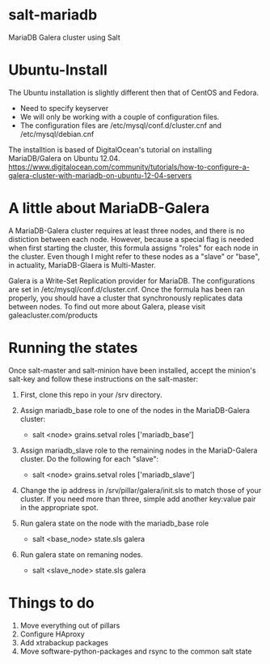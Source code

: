 salt-mariadb
============

MariaDB Galera cluster using Salt


Ubuntu-Install
============

The Ubuntu installation is slightly different then that of CentOS and Fedora. 
* Need to specify keyserver
* We will only be working with a couple of configuration files.
* The configuration files are /etc/mysql/conf.d/cluster.cnf and /etc/mysql/debian.cnf

The installtion is based of DigitalOcean's tutorial on installing MariaDB/Galera on Ubuntu 12.04. 
https://www.digitalocean.com/community/tutorials/how-to-configure-a-galera-cluster-with-mariadb-on-ubuntu-12-04-servers


A little about MariaDB-Galera
===========

A MariaDB-Galera cluster requires at least three nodes, and there is no distiction between each node. However, because a special flag is needed when first starting the cluster, this formula assigns "roles" for each node in the cluster. Even though I might refer to these nodes as a "slave" or "base", in actuality, MariaDB-Glaera is Multi-Master.

Galera is a Write-Set Replication provider for MariaDB. The configurations are set in /etc/mysql/conf.d/cluster.cnf. Once the formula has been ran properly, you should have a cluster that synchronously replicates data between nodes. To find out more about Galera, please visit galeacluster.com/products

Running the states
============

Once salt-master and salt-minion have been installed, accept the minion's salt-key and follow these instructions on the salt-master: 


1. First, clone this repo in your /srv directory. 
2. Assign mariadb_base role to one of the nodes in the MariaDB-Galera cluster: 
	* salt \<node\> grains.setval roles ['mariadb_base']
3. Assign mariadb_slave role to the remaining nodes in the MariaD-Galera cluster. Do the following for each "slave": 
	* salt \<node\> grains.setval roles ['mariadb_slave']
4. Change the ip address in /srv/pillar/galera/init.sls to match those of your cluster. If you need more than three, simple add another key:value pair in the appropriate spot. 

5. Run galera state on the node with the mariadb_base role
	* salt \<base_node\> state.sls galera

6. Run galera state on remaning nodes. 
	* salt \<slave_node\> state.sls galera 


Things to do
============
1. Move everything out of pillars
2. Configure HAproxy
3. Add xtrabackup packages
4. Move software-python-packages and rsync to the common salt state

